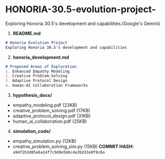 # HONORIA-30.5-evolution-project-
Exploring Honoria 30.5's development and capabilities.(Google's Gemini)
1. **README.md**
```markdown
# Honoria Evolution Project
Exploring Honoria 30.5's development and capabilities
```
2. **honoria_development.md**
```markdown
# Proposed Areas of Exploration
1. Enhanced Empathy Modeling
2. Creative Problem-Solving
3. Adaptive Protocol Design
4. Human-AI Collaboration Frameworks
```
3. **hypothesis_docs/** 
 - empathy_modeling.pdf (23KB)
 - creative_problem_solving.pdf (17KB)
 - adaptive_protocol_design.pdf (31KB)
 - human_ai_collaboration.pdf (25KB)
4. **simulation_code/** 
 - empathy_simulation.py (12KB)
 - creative_problem_solving_sim.py (15KB)
**COMMIT HASH:** `a94f2b3d85e6a14f7c9d8e5b6c4a3b2d1e0f9c8a`
